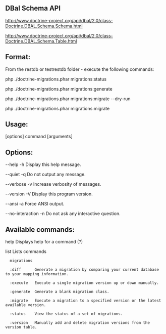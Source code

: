 ## DBal Schema API

http://www.doctrine-project.org/api/dbal/2.0/class-Doctrine.DBAL.Schema.Schema.html

http://www.doctrine-project.org/api/dbal/2.0/class-Doctrine.DBAL.Schema.Table.html

## Format:

From the restdb or testrestdb folder - execute the following commands:

php ./doctrine-migrations.phar migrations:status

php ./doctrine-migrations.phar migrations:generate

php ./doctrine-migrations.phar migrations:migrate --dry-run

php ./doctrine-migrations.phar migrations:migrate


## Usage:

  [options] command [arguments]

## Options:

  --help           -h Display this help message.

  --quiet          -q Do not output any message.

  --verbose        -v Increase verbosity of messages.

  --version        -V Display this program version.

  --ansi           -a Force ANSI output.

  --no-interaction -n Do not ask any interactive question.


## Available commands:

  help       Displays help for a command (?)

  list       Lists commands
  
      migrations

      :diff      Generate a migration by comparing your current database to your mapping information.

      :execute   Execute a single migration version up or down manually.

      :generate  Generate a blank migration class.

      :migrate   Execute a migration to a specified version or the latest available version.

      :status    View the status of a set of migrations.

      :version   Manually add and delete migration versions from the version table.
      